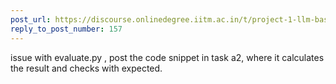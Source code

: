 ```yaml
---
post_url: https://discourse.onlinedegree.iitm.ac.in/t/project-1-llm-based-automation-agent-discussion-thread-tds-jan-2025/164277/159
reply_to_post_number: 157
---
```

issue with evaluate.py , post the code snippet in task a2, where it calculates the result and checks with expected.